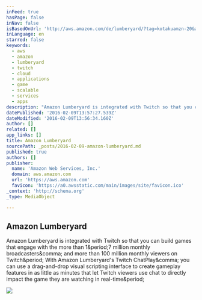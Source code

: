 ```yaml
---
inFeed: true
hasPage: false
inNav: false
isBasedOnUrl: 'http://aws.amazon.com/de/lumberyard/?tag=kotakuamzn-20&ascsubtag=34fcd11b6b1a16b4e7edfedd161d4f6666e23d56&rawdata=%5Br%7Chttp%3A%2F%2Fkotaku.com%2Famazon-releases-its-own-game-engine-for-free-1757995787%3Futm_campaign%3Dsocialflow_gizmodo_twitter%26utm_source%3Dgizmodo_twitter%26utm_medium%3Dsocialflow%5Bt%7Clink%5Bp%7C1757995787%5Ba%7Clumberyard%5Bau%7C5786474687605213265'
inLanguage: en
starred: false
keywords:
  - aws
  - amazon
  - lumberyard
  - twitch
  - cloud
  - applications
  - game
  - scalable
  - services
  - apps
description: "Amazon Lumberyard is integrated with Twitch so that you can build games that engage with the more than 1.7 million monthly broadcasters, and more than 100 million monthly viewers on Twitch. With Amazon Lumberyard's Twitch ChatPlay, you can use a drag-and-drop visual scripting interface to create gameplay features in as little as minutes that let Twitch viewers use chat to directly impact the game they are watching in real-time."
datePublished: '2016-02-09T13:57:27.539Z'
dateModified: '2016-02-09T13:56:34.160Z'
author: []
related: []
app_links: []
title: Amazon Lumberyard
sourcePath: _posts/2016-02-09-amazon-lumberyard.md
published: true
authors: []
publisher:
  name: 'Amazon Web Services, Inc.'
  domain: aws.amazon.com
  url: 'https://aws.amazon.com'
  favicon: 'https://a0.awsstatic.com/main/images/site/favicon.ico'
_context: 'http://schema.org'
_type: MediaObject

---
```

<article style=""><h1>Amazon Lumberyard</h1><p>Amazon Lumberyard is integrated with Twitch so that you can build games that engage with the more than 1&amp;period;7 million monthly broadcasters&amp;comma; and more than 100 million monthly viewers on Twitch&amp;period; With Amazon Lumberyard's Twitch ChatPlay&amp;comma; you can use a drag-and-drop visual scripting interface to create gameplay features in as little as minutes that let Twitch viewers use chat to directly impact the game they are watching in real-time&amp;period;</p><img src="https://d0.awsstatic.com/gamedev/Lumberyard%20Gallery/lumberyard-meadow.png" /></article>